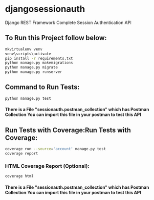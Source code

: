 # djangosessionauth
Django REST Framework Complete Session Authentication API

## To Run this Project follow below:

```bash
mkvirtualenv venv
venv\scripts\activate
pip install -r requirements.txt
python manage.py makemigrations
python manage.py migrate
python manage.py runserver
```

## Command to Run Tests:

```bash
python manage.py test
```

#### There is a File "sessionauth.postman_collection" which has Postman Collection You can import this file in your postman to test this API
## Run Tests with Coverage:Run Tests with Coverage:

```bash
coverage run --source='account' manage.py test 
coverage report
```
### HTML Coverage Report (Optional):
```bash
coverage html
```

#### There is a File "sessionauth.postman_collection" which has Postman Collection You can import this file in your postman to test this API
